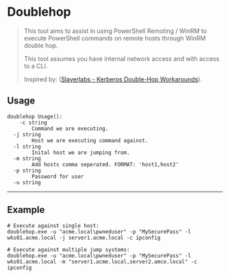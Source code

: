 # Doublehop
>This tool aims to assist in using PowerShell Remoting / WinRM to execute PowerShell commands on remote hosts through WinRM double hop. 
> 
> This tool assumes you have internal network access and with access to a CLI.
> 
>Inspired by: ([Slayerlabs - Kerberos Double-Hop Workarounds]([linkurl](https://posts.slayerlabs.com/double-hop/))). 


## Usage
```
doublehop Usage():
    -c string
        Command we are executing.
  -j string
        Host we are executing command against.
  -l string
        Inital host we are jumping from.
  -m string
        Add hosts comma seperated. FORMAT: 'host1,host2'
  -p string
        Password for user
  -u string
```
***

## Example
```
# Execute against single host:
doublehop.exe -u "acme.local\pwneduser" -p "MySecurePass" -l wks01.acme.local -j server1.acme.local -c ipconfig

# Execute against multiple jump systems:
doublehop.exe -u "acme.local\pwneduser" -p "MySecurePass" -l wks01.acme.local -m "server1.acme.local,server2.amce.local" -c ipconfig
```